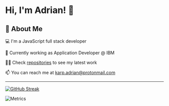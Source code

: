 
# Hi, I'm Adrian! 👋


## 🚀 About Me
💻 I'm a JavaScript full stack developer

🔨 Currently working as Application Developer @ IBM

👩‍💻 Check [repositories](https://github.com/adriankarp?tab=repositories) to see my latest work

📫 You can reach me at karp.adrian@protonmail.com

------------------------------

[![GitHub Streak](http://github-readme-streak-stats.herokuapp.com?user=adriankarp&theme=dark&background=000000)](https://git.io/streak-stats)

![Metrics](https://metrics.lecoq.io/adriankarp?template=terminal&base.header=0&base.activity=0&base.repositories=0&base.metadata=0&languages=1&languages.limit=8&languages.colors=github&languages.threshold=0%25&config.timezone=America%2FToronto)
 
